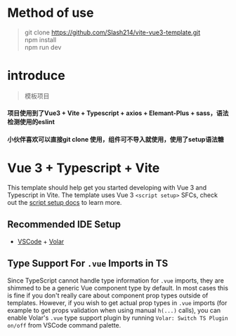 # Method of use
> git clone https://github.com/Slash214/vite-vue3-template.git    
> npm install    
> npm run dev    


# introduce
> 模板项目
#### 项目使用到了Vue3 + Vite + Typescript + axios + Elemant-Plus + sass，语法检测使用的eslint
#### 小伙伴喜欢可以直接git clone 使用，组件可不导入就使用，使用了setup语法糖


# Vue 3 + Typescript + Vite
This template should help get you started developing with Vue 3 and Typescript in Vite. The template uses Vue 3 `<script setup>` SFCs, check out the [script setup docs](https://v3.vuejs.org/api/sfc-script-setup.html#sfc-script-setup) to learn more.

## Recommended IDE Setup

- [VSCode](https://code.visualstudio.com/) + [Volar](https://marketplace.visualstudio.com/items?itemName=johnsoncodehk.volar)

## Type Support For `.vue` Imports in TS

Since TypeScript cannot handle type information for `.vue` imports, they are shimmed to be a generic Vue component type by default. In most cases this is fine if you don't really care about component prop types outside of templates. However, if you wish to get actual prop types in `.vue` imports (for example to get props validation when using manual `h(...)` calls), you can enable Volar's `.vue` type support plugin by running `Volar: Switch TS Plugin on/off` from VSCode command palette.
